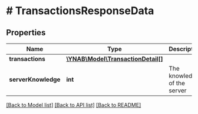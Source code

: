 # # TransactionsResponseData

## Properties

Name | Type | Description | Notes
------------ | ------------- | ------------- | -------------
**transactions** | [**\YNAB\Model\TransactionDetail[]**](TransactionDetail.md) |  | 
**serverKnowledge** | **int** | The knowledge of the server | 

[[Back to Model list]](../../README.md#documentation-for-models) [[Back to API list]](../../README.md#documentation-for-api-endpoints) [[Back to README]](../../README.md)


